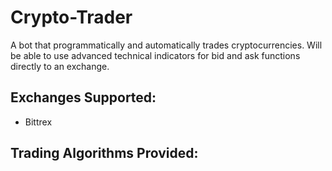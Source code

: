 # Crypto-Trader

A bot that programmatically and automatically trades cryptocurrencies. 
Will be able to use advanced technical indicators for bid and ask functions directly to an exchange.

## Exchanges Supported:
+ Bittrex

## Trading Algorithms Provided:



